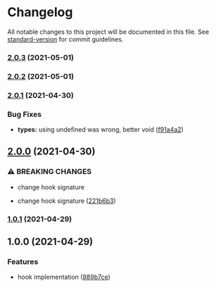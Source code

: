 # Changelog

All notable changes to this project will be documented in this file. See [standard-version](https://github.com/conventional-changelog/standard-version) for commit guidelines.

### [2.0.3](https://github.com/brunoscopelliti/use-did-mount/compare/v2.0.2...v2.0.3) (2021-05-01)

### [2.0.2](https://github.com/brunoscopelliti/use-did-mount/compare/v2.0.1...v2.0.2) (2021-05-01)

### [2.0.1](https://github.com/brunoscopelliti/use-did-mount/compare/v2.0.0...v2.0.1) (2021-04-30)


### Bug Fixes

* **types:** using undefined was wrong, better void ([f91a4a2](https://github.com/brunoscopelliti/use-did-mount/commits/f91a4a2ba4461fca0b563b45feca7f406a06e95a))

## [2.0.0](https://github.com/brunoscopelliti/use-did-mount/compare/v1.0.1...v2.0.0) (2021-04-30)


### ⚠ BREAKING CHANGES

* change hook signature

* change hook signature ([221b6b3](https://github.com/brunoscopelliti/use-did-mount/commits/221b6b36afcc8e6c1a971896b06bb8674db01e87))

### [1.0.1](https://github.com/brunoscopelliti/use-did-mount/compare/v1.0.0...v1.0.1) (2021-04-29)

## 1.0.0 (2021-04-29)


### Features

* hook implementation ([889b7ce](https://github.com/brunoscopelliti/use-did-mount/commits/889b7cee305d313851342c86287742d2387f8d81))
